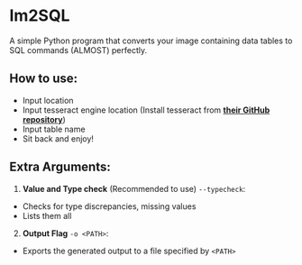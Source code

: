 # Im2SQL

A simple Python program that converts your image containing data tables to SQL commands (ALMOST) perfectly.

## How to use:

- Input location
- Input tesseract engine location (Install tesseract from [**their GitHub repository**](https://github.com/tesseract-ocr/tesseract))
- Input table name
- Sit back and enjoy!

## Extra Arguments:

1. **Value and Type check** (Recommended to use) ```--typecheck```:

- Checks for type discrepancies, missing values
- Lists them all

2. **Output Flag** ```-o <PATH>```:

- Exports the generated output to a file specified by ```<PATH>```
